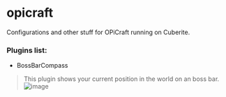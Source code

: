 # opicraft
Configurations and other stuff for OPiCraft running on Cuberite.



### Plugins list:
- BossBarCompass
> This plugin shows your current position in the world on an boss bar.
> ![image](https://user-images.githubusercontent.com/18449778/110787260-cef6d700-8275-11eb-9873-9ac5fd27fa68.png)
